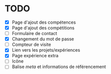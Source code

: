 # TODO

- [x] Page d'ajout des compétences
- [x] Page d'ajout des compétitions
- [ ] Formulaire de contact
- [x] Changement du mot de passe
- [ ] Compteur de visite
- [x] Lien vers les projets/expériences
- [x] Page expérience extra
- [ ] Icône
- [ ] Balise *meta* et informations de référencement
